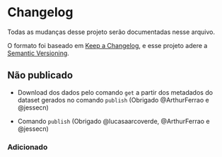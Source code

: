 # Changelog
Todas as mudanças desse projeto serão documentadas nesse arquivo.

O formato foi baseado em [Keep a Changelog](https://keepachangelog.com/pt-BR/1.0.0/),
e esse projeto adere a [Semantic Versioning](https://semver.org/lang/pt-BR/spec/v2.0.0.html).

## Não publicado
- Download dos dados pelo comando `get` a partir dos metadados do dataset gerados no comando `publish` (Obrigado @ArthurFerrao e @jessecn)

- Comando `publish` (Obrigado @lucasaarcoverde, @ArthurFerrao e @jessecn)

### Adicionado
